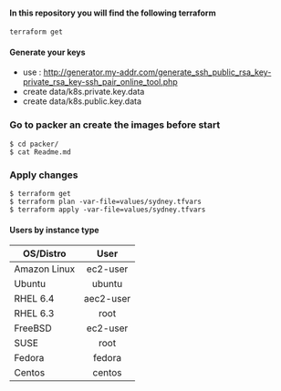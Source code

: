 #### In this repository you will find the following terraform 

```
terraform get
```

#### Generate your keys

* use : http://generator.my-addr.com/generate_ssh_public_rsa_key-private_rsa_key-ssh_pair_online_tool.php
* create data/k8s.private.key.data
* create data/k8s.public.key.data

### Go to packer an create the images before start

```
$ cd packer/
$ cat Readme.md
```

### Apply changes

```
$ terraform get
$ terraform plan -var-file=values/sydney.tfvars
$ terraform apply -var-file=values/sydney.tfvars
```

#### Users by instance type

| OS/Distro         | User                        |
| ---------------- |:-----------------------------:|
| Amazon Linux      | ec2-user|
| Ubuntu | ubuntu |
| RHEL 6.4 | aec2-user |
| RHEL 6.3 | root |
| FreeBSD | ec2-user |
| SUSE | root |
| Fedora | fedora |
| Centos | centos |